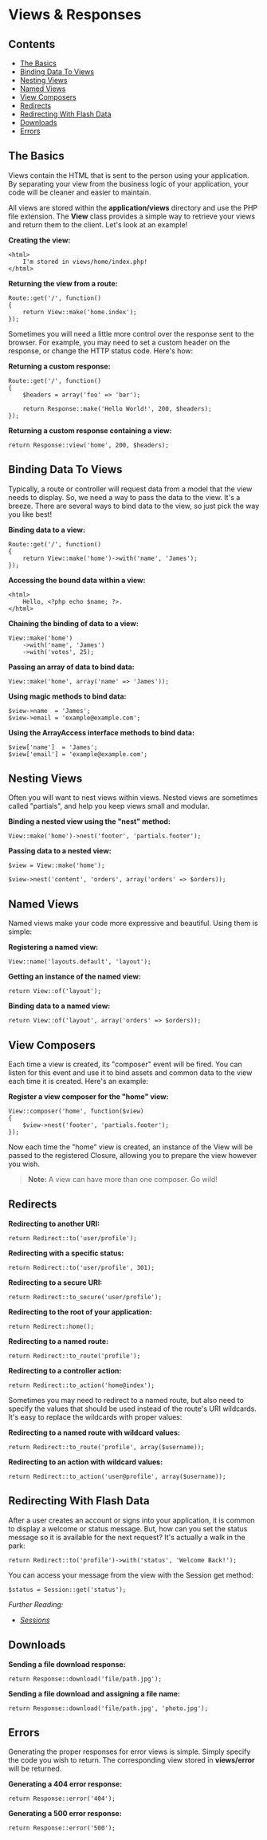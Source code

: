 # Views & Responses

## Contents

- [The Basics](#the-basics)
- [Binding Data To Views](#binding-data-to-views)
- [Nesting Views](#nesting-views)
- [Named Views](#named-views)
- [View Composers](#view-composers)
- [Redirects](#redirects)
- [Redirecting With Flash Data](#redirecting-with-flash-data)
- [Downloads](#downloads)
- [Errors](#errors)

<a name="the-basics"></a>
## The Basics

Views contain the HTML that is sent to the person using your application. By separating your view from the business logic of your application, your code will be cleaner and easier to maintain.

All views are stored within the **application/views** directory and use the PHP file extension. The **View** class provides a simple way to retrieve your views and return them to the client. Let's look at an example!

**Creating the view:**

	<html>
		I'm stored in views/home/index.php!
	</html>

**Returning the view from a route:**

	Route::get('/', function()
	{
		return View::make('home.index');
	});

Sometimes you will need a little more control over the response sent to the browser. For example, you may need to set a custom header on the response, or change the HTTP status code. Here's how:

**Returning a custom response:**

	Route::get('/', function()
	{
		$headers = array('foo' => 'bar');

		return Response::make('Hello World!', 200, $headers);
	});

**Returning a custom response containing a view:**

	return Response::view('home', 200, $headers);

<a name="binding-data-to-views"></a>
## Binding Data To Views

Typically, a route or controller will request data from a model that the view needs to display. So, we need a way to pass the data to the view. It's a breeze. There are several ways to bind data to the view, so just pick the way you like best!

**Binding data to a view:**

	Route::get('/', function()
	{
		return View::make('home')->with('name', 'James');
	});

**Accessing the bound data within a view:**

	<html>
		Hello, <?php echo $name; ?>.
	</html>

**Chaining the binding of data to a view:**

	View::make('home')
		->with('name', 'James')
		->with('votes', 25);

**Passing an array of data to bind data:**

	View::make('home', array('name' => 'James'));

**Using magic methods to bind data:**

	$view->name  = 'James';
	$view->email = 'example@example.com';

**Using the ArrayAccess interface methods to bind data:**

	$view['name']  = 'James';
	$view['email'] = 'example@example.com';

<a name="nesting-views"></a>
## Nesting Views

Often you will want to nest views within views. Nested views are sometimes called "partials", and help you keep views small and modular.

**Binding a nested view using the "nest" method:**

	View::make('home')->nest('footer', 'partials.footer');

**Passing data to a nested view:**

	$view = View::make('home');

	$view->nest('content', 'orders', array('orders' => $orders));

<a name="named-views"></a>
## Named Views

Named views make your code more expressive and beautiful. Using them is simple:

**Registering a named view:**

	View::name('layouts.default', 'layout');

**Getting an instance of the named view:**

	return View::of('layout');

**Binding data to a named view:**

	return View::of('layout', array('orders' => $orders));

<a name="view-composers"></a>
## View Composers

Each time a view is created, its "composer" event will be fired. You can listen for this event and use it to bind assets and common data to the view each time it is created. Here's an example:

**Register a view composer for the "home" view:**

	View::composer('home', function($view)
	{
		$view->nest('footer', 'partials.footer');
	});

Now each time the "home" view is created, an instance of the View will be passed to the registered Closure, allowing you to prepare the view however you wish.

> **Note:** A view can have more than one composer. Go wild!

<a name="redirects"></a>
## Redirects

**Redirecting to another URI:**

	return Redirect::to('user/profile');

**Redirecting with a specific status:**

	return Redirect::to('user/profile', 301);

**Redirecting to a secure URI:**

	return Redirect::to_secure('user/profile');

**Redirecting to the root of your application:**

	return Redirect::home();

**Redirecting to a named route:**

	return Redirect::to_route('profile');

**Redirecting to a controller action:**

	return Redirect::to_action('home@index');

Sometimes you may need to redirect to a named route, but also need to specify the values that should be used instead of the route's URI wildcards. It's easy to replace the wildcards with proper values:

**Redirecting to a named route with wildcard values:**

	return Redirect::to_route('profile', array($username));

**Redirecting to an action with wildcard values:**

	return Redirect::to_action('user@profile', array($username));

<a name="redirecting-with-flash-data"></a>
## Redirecting With Flash Data

After a user creates an account or signs into your application, it is common to display a welcome or status message. But, how can you set the status message so it is available for the next request? It's actually a walk in the park:

	return Redirect::to('profile')->with('status', 'Welcome Back!');

You can access your message from the view with the Session get method:

	$status = Session::get('status');

*Further Reading:*

- *[Sessions](/docs/session/config)*

<a name="downloads"></a>
## Downloads

**Sending a file download response:**

	return Response::download('file/path.jpg');

**Sending a file download and assigning a file name:**

	return Response::download('file/path.jpg', 'photo.jpg');

<a name="errors"></a>
## Errors

Generating the proper responses for error views is simple. Simply specify the code you wish to return. The corresponding view stored in **views/error** will be returned.

**Generating a 404 error response:**

	return Response::error('404');

**Generating a 500 error response:**

	return Response::error('500');